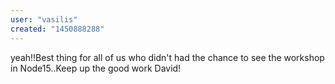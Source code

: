 ```yaml
---
user: "vasilis"
created: "1450888288"
---
```


yeah!!Best thing for all of us who didn't had the chance to see the workshop in Node15..Keep up the good work David! 
